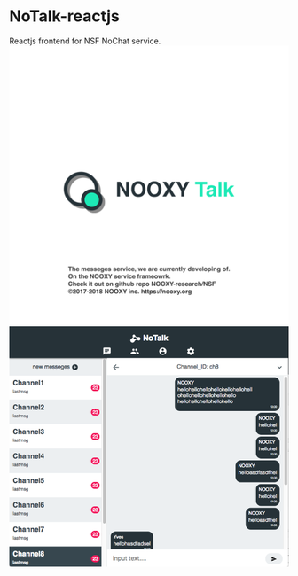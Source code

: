 # NoTalk-reactjs
Reactjs frontend for NSF NoChat service.
![alt text](/imgs/NoTalkAD.png)
![alt text](/imgs/figure1.png)
